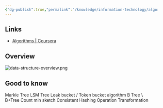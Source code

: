 ```yaml
---
{"dg-publish":true,"permalink":"/knowledge/information-technology/algorithm/algorithm/","dgPassFrontmatter":true}
---
```


## Links
- [Algorithms | Coursera](https://www.coursera.org/specializations/algorithms)
## Overview
![data-structure-overview.png](/img/user/Attachments/data-structure-overview.png)
## Good to know
Markle Tree
LSM Tree
Leak bucket / Token bucket algorithm
B Tree \\ B+Tree
Count min sketch
Consistent Hashing
Operation Transformation